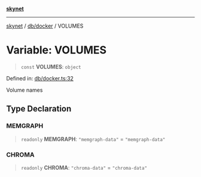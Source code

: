 [**skynet**](../../../README.md)

***

[skynet](../../../README.md) / [db/docker](../README.md) / VOLUMES

# Variable: VOLUMES

> `const` **VOLUMES**: `object`

Defined in: [db/docker.ts:32](https://github.com/patgpt/patgpt-mcp/blob/24221bd2d5cfea455baecbf5a23ebf603f90c59d/src/db/docker.ts#L32)

Volume names

## Type Declaration

### MEMGRAPH

> `readonly` **MEMGRAPH**: `"memgraph-data"` = `"memgraph-data"`

### CHROMA

> `readonly` **CHROMA**: `"chroma-data"` = `"chroma-data"`
